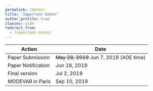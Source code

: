 ```yaml
---
permalink: /dates/
title: "Important Dates"
author_profile: true
classes: wide
redirect_from: 
  - /important-dates/
---
```



| Action             | Date          |
| -------------------- | ------------ |
| Paper Submission     | ~~May 28, 2019~~ Jun 7, 2019 (AOE time) |
| Paper Notification   | Jun 18, 2019 |
| Final version        | Jul  2, 2019 |
| MODEVAR in Paris     | Sep 10, 2019 |

